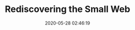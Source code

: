 ---
date: 2020-05-28 02:46:19
link:
  source: pocket
  source_url: https://getpocket.com
  text: Rediscovering the Small Web
  url: https://neustadt.fr/essays/the-small-web/
source: pocket
syndicated:
- type: pocket
  url: https://neustadt.fr/essays/the-small-web/
- type: mastodon
  url: https://mastodon.technology/users/roytang/statuses/104243803603780924
- type: twitter
  url: https://twitter.com/roytang/statuses/1265837745114476544/
title: Rediscovering the Small Web
---